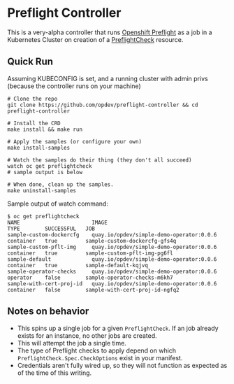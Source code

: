 # Preflight Controller

This is a very-alpha controller that runs [Openshift
Preflight](https://github.com/redhat-openshift-ecosystem/openshift-preflight) as
a job in a Kubernetes Cluster on creation of a
[PreflightCheck](./config/samples/sample-default.yaml) resource.

## Quick Run

Assuming KUBECONFIG is set, and a running cluster with admin privs (because the
controller runs on your machine)

```shell
# Clone the repo
git clone https://github.com/opdev/preflight-controller && cd preflight-controller

# Install the CRD
make install && make run

# Apply the samples (or configure your own)
make install-samples

# Watch the samples do their thing (they don't all succeed)
watch oc get preflightcheck
# sample output is below

# When done, clean up the samples.
make uninstall-samples
```

Sample output of watch command:

```
$ oc get preflightcheck
NAME                       IMAGE                                      TYPE        SUCCESSFUL   JOB
sample-custom-dockercfg    quay.io/opdev/simple-demo-operator:0.0.6   container   true         sample-custom-dockercfg-gfs4q
sample-custom-pflt-img     quay.io/opdev/simple-demo-operator:0.0.6   container   true         sample-custom-pflt-img-pg6fl
sample-default             quay.io/opdev/simple-demo-operator:0.0.6   container   true         sample-default-kqjvq
sample-operator-checks     quay.io/opdev/simple-demo-operator:0.0.6   operator    false        sample-operator-checks-m6kh7
sample-with-cert-proj-id   quay.io/opdev/simple-demo-operator:0.0.6   container   false        sample-with-cert-proj-id-ngfq2
```

## Notes on behavior

- This spins up a single job for a given `PreflightCheck`. If an job already exists for an instance, no other jobs are created.
- This will attempt the job a single time.
- The type of Preflight checks to apply depend on which `PreflightCheck.Spec.CheckOptions` exist in your manifest.
- Credentials aren't fully wired up, so they will not function as expected as of the time of this writing.

